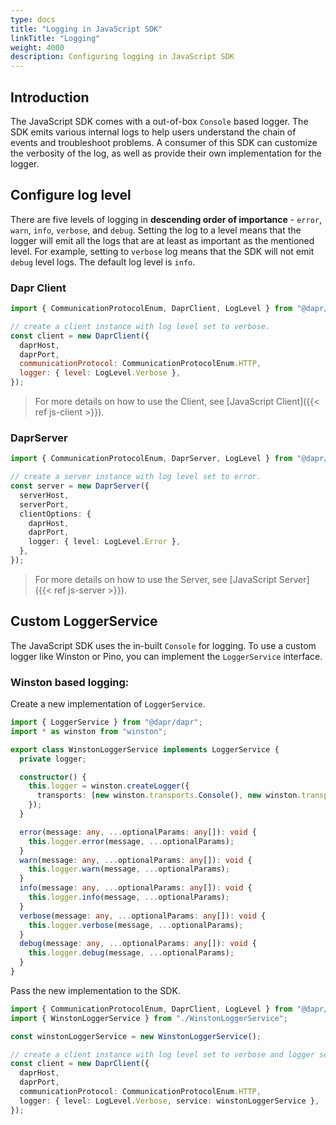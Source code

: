 ```yaml
---
type: docs
title: "Logging in JavaScript SDK"
linkTitle: "Logging"
weight: 4000
description: Configuring logging in JavaScript SDK
---
```


## Introduction

The JavaScript SDK comes with a out-of-box `Console` based logger. The SDK emits various internal logs to help users understand the chain of events and troubleshoot problems. A consumer of this SDK can customize the verbosity of the log, as well as provide their own implementation for the logger.

## Configure log level

There are five levels of logging in **descending order of importance** - `error`, `warn`, `info`, `verbose`, and `debug`. Setting the log to a level means that the logger will emit all the logs that are at least as important as the mentioned level. For example, setting to `verbose` log means that the SDK will not emit `debug` level logs. The default log level is `info`.

### Dapr Client

```js
import { CommunicationProtocolEnum, DaprClient, LogLevel } from "@dapr/dapr";

// create a client instance with log level set to verbose.
const client = new DaprClient({
  daprHost,
  daprPort,
  communicationProtocol: CommunicationProtocolEnum.HTTP,
  logger: { level: LogLevel.Verbose },
});
```

> For more details on how to use the Client, see [JavaScript Client]({{< ref js-client >}}).

### DaprServer

```ts
import { CommunicationProtocolEnum, DaprServer, LogLevel } from "@dapr/dapr";

// create a server instance with log level set to error.
const server = new DaprServer({
  serverHost,
  serverPort,
  clientOptions: {
    daprHost,
    daprPort,
    logger: { level: LogLevel.Error },
  },
});
```

> For more details on how to use the Server, see [JavaScript Server]({{< ref js-server >}}).

## Custom LoggerService

The JavaScript SDK uses the in-built `Console` for logging. To use a custom logger like Winston or Pino, you can implement the `LoggerService` interface.

### Winston based logging:

Create a new implementation of `LoggerService`.

```ts
import { LoggerService } from "@dapr/dapr";
import * as winston from "winston";

export class WinstonLoggerService implements LoggerService {
  private logger;

  constructor() {
    this.logger = winston.createLogger({
      transports: [new winston.transports.Console(), new winston.transports.File({ filename: "combined.log" })],
    });
  }

  error(message: any, ...optionalParams: any[]): void {
    this.logger.error(message, ...optionalParams);
  }
  warn(message: any, ...optionalParams: any[]): void {
    this.logger.warn(message, ...optionalParams);
  }
  info(message: any, ...optionalParams: any[]): void {
    this.logger.info(message, ...optionalParams);
  }
  verbose(message: any, ...optionalParams: any[]): void {
    this.logger.verbose(message, ...optionalParams);
  }
  debug(message: any, ...optionalParams: any[]): void {
    this.logger.debug(message, ...optionalParams);
  }
}
```

Pass the new implementation to the SDK.

```ts
import { CommunicationProtocolEnum, DaprClient, LogLevel } from "@dapr/dapr";
import { WinstonLoggerService } from "./WinstonLoggerService";

const winstonLoggerService = new WinstonLoggerService();

// create a client instance with log level set to verbose and logger service as winston.
const client = new DaprClient({
  daprHost,
  daprPort,
  communicationProtocol: CommunicationProtocolEnum.HTTP,
  logger: { level: LogLevel.Verbose, service: winstonLoggerService },
});
```
